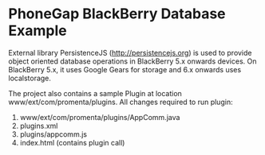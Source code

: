 PhoneGap BlackBerry Database Example
====================================

External library PersistenceJS (http://persistencejs.org) is used to provide object oriented database operations in  BlackBerry 5.x onwards devices. On BlackBerry 5.x, it uses Google Gears for storage and 6.x onwards uses localstorage.

The project also contains a sample Plugin at location www/ext/com/promenta/plugins. All changes required to run plugin:

1.  www/ext/com/promenta/plugins/AppComm.java
2.  plugins.xml
3.  plugins/appcomm.js
4.  index.html (contains plugin call)